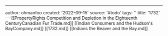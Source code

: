 ---
author: ohmanfoo
created: '2022-09-15'
source: '#todo'
tags: ''
title: '1732'
---[[PropertyRights Competition and Depletion in the Eighteenth CenturyCanadian Fur Trade.md]]
[[Indian Consumers and the Hudson's BayCompany.md]]
[[1732.md]]
[[Indians the Beaver and the Bay.md]]
